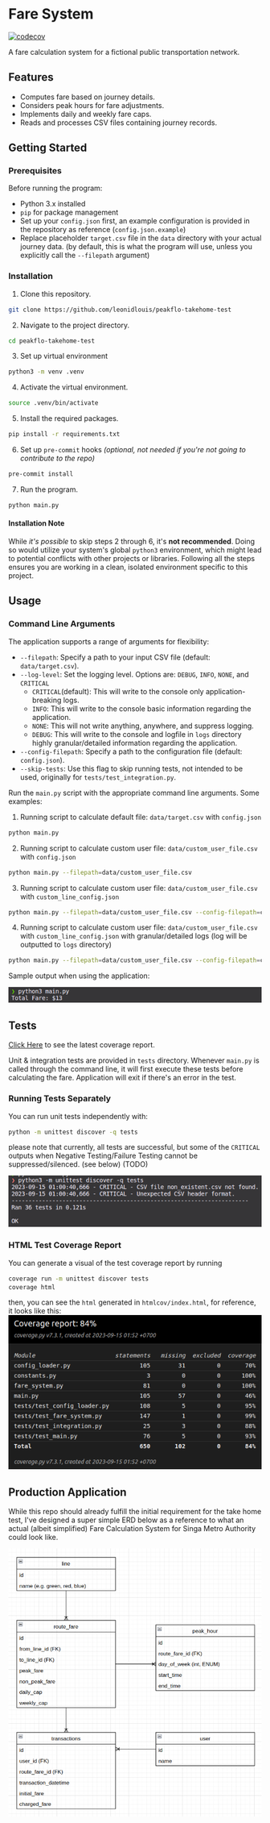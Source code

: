 # Fare System  

[![codecov](https://codecov.io/gh/leonidlouis/peakflo-takehome-test/graph/badge.svg?token=MG8HW9T51W)](https://codecov.io/gh/leonidlouis/peakflo-takehome-test)

A fare calculation system for a fictional public transportation network.

## Features

- Computes fare based on journey details.
- Considers peak hours for fare adjustments.
- Implements daily and weekly fare caps.
- Reads and processes CSV files containing journey records.

## Getting Started

### Prerequisites
Before running the program:

- Python 3.x installed
- `pip` for package management
- Set up your `config.json` first, an example configuration is provided in the repository as reference (`config.json.example`)
- Replace placeholder `target.csv` file in the `data` directory with your actual journey data. (by default, this is what the program will use, unless you explicitly call the `--filepath` argument)

### Installation

1. Clone this repository.
```bash
git clone https://github.com/leonidlouis/peakflo-takehome-test
```
2. Navigate to the project directory.
```bash
cd peakflo-takehome-test
```
3. Set up virtual environment
```bash
python3 -m venv .venv
```
4. Activate the virtual environment.
```bash
source .venv/bin/activate
```
5. Install the required packages.
```bash
pip install -r requirements.txt
```
6. Set up `pre-commit` hooks *(optional, not needed if you're not going to contribute to the repo)*
```bash
pre-commit install
```
7. Run the program.
```bash
python main.py
```
#### Installation Note
While *it's possible* to skip steps 2 through 6, it's **not recommended**. Doing so would utilize your system's global `python3` environment, which might lead to potential conflicts with other projects or libraries. Following all the steps ensures you are working in a clean, isolated environment specific to this project.

## Usage
### Command Line Arguments
The application supports a range of arguments for flexibility:
- `--filepath`: Specify a path to your input CSV file (default: `data/target.csv`).
- `--log-level`: Set the logging level. Options are: `DEBUG`, `INFO`, `NONE`, and `CRITICAL`
  - `CRITICAL`(default): This will write to the console only application-breaking logs.
  - `INFO`: This will write to the console basic information regarding the application.
  - `NONE`: This will not write anything, anywhere, and suppress logging.
  - `DEBUG`: This will write to the console and logfile in `logs` directory highly granular/detailed information regarding the application.
- `--config-filepath`: Specify a path to the configuration file (default: `config.json`).
- `--skip-tests`: Use this flag to skip running tests, not intended to be used, originally for `tests/test_integration.py`.


Run the `main.py` script with the appropriate command line arguments.
Some examples:

1. Running script to calculate default file: `data/target.csv` with `config.json`
```bash
python main.py
```
2. Running script to calculate custom user file: `data/custom_user_file.csv` with `config.json`
```bash
python main.py --filepath=data/custom_user_file.csv
```
3. Running script to calculate custom user file: `data/custom_user_file.csv` with `custom_line_config.json`
```bash
python main.py --filepath=data/custom_user_file.csv --config-filepath=custom_line_config.json
```
4. Running script to calculate custom user file: `data/custom_user_file.csv` with `custom_line_config.json` with granular/detailed logs (log will be outputted to `logs` directory)
```bash
python main.py --filepath=data/custom_user_file.csv --config-filepath=custom_line_config.json --log-level=DEBUG
```

Sample output when using the application:

![Image of output of application](assets/sample-result-from-app.png)

## Tests
[Click Here](https://app.codecov.io/gh/leonidlouis/peakflo-takehome-test) to see the latest coverage report.

Unit & integration tests are provided in `tests` directory. Whenever `main.py` is called through the command line, it will first execute these tests before calculating the fare. Application will exit if there's an error in the test.
### Running Tests Separately
You can run unit tests independently with:
```bash
python -m unittest discover -q tests
```
please note that currently, all tests are successful, but some of the `CRITICAL` outputs when Negative Testing/Failure Testing cannot be suppressed/silenced. (see below) (TODO)

![Image of `CRITICAL` printouts that's not suppressed](assets/non-silenced-test.png)

### HTML Test Coverage Report
You can generate a visual of the test coverage report by running
```bash
coverage run -m unittest discover tests
coverage html
```
then, you can see the `html` generated in `htmlcov/index.html`, for reference, it looks like this:
![Reference image for test coverage report](assets/coverage-report-sample.png)

## Production Application
While this repo should already fulfill the initial requirement for the take home test, I've designed a super simple ERD below as a reference to what an actual (albeit simplified) Fare Calculation System for Singa Metro Authority could look like.

![Image of fictional / reference database design for an actual Fare Calculation System](assets/erd.png)